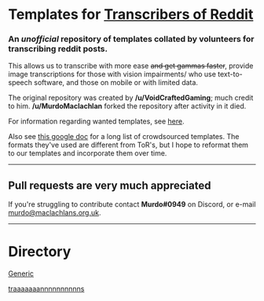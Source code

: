 # Templates for [Transcribers of Reddit](https://reddit.com/r/transcribersofreddit)

### An ***unofficial*** repository of templates collated by volunteers for transcribing reddit posts. 

This allows us to transcribe with more ease ~~and get gammas faster~~, provide image transcriptions for those with vision impairments/ who use text-to-speech software, and those on mobile or with limited data.

The original repository was created by **/u/VoidCraftedGaming**; much credit to him. **/u/MurdoMaclachlan** forked the repository after activity in it died.

For information regarding wanted templates, see [here](https://github.com/MurdoMaclachlan/ToR-Repost-Collection/blob/master/WANTED_TEMPLATES.md).

Also see [this google doc](https://docs.google.com/document/d/1COYykgomeJ5CPIPo8zhb8-Z-qUrMH1hUH4VYM3pG6bM/edit) for a long list of crowdsourced templates. The formats they've used are different from ToR's, but I hope to reformat them to our templates and incorporate them over time.

---

## Pull requests are very much appreciated
If you're struggling to contribute contact **Murdo#0949** on Discord, or e-mail murdo@maclachlans.org.uk.

---

# Directory

[Generic](generic/README.MD)

[traaaaaaannnnnnnnnns](traa/README.md)
